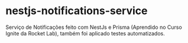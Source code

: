 # nestjs-notifications-service
Serviço de Notificações feito com NestJs e Prisma (Aprendido no Curso Ignite da Rocket Lab), também foi aplicado testes automatizados.
